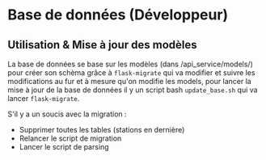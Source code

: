 # Base de données (Développeur)

## Utilisation & Mise à jour des modèles

La base de données se base sur les modèles (dans /api_service/models/) pour créer son schèma grâce à `flask-migrate` qui va modifier et suivre les modifications au fur et à mesure qu'on modifie les models, pour lancer la mise à jour de la base de données il y un script bash `update_base.sh` qui va lancer `flask-migrate`.

S'il y a un soucis avec la migration :

- Supprimer toutes les tables (stations en dernière)
- Relancer le script de migration
- Lancer le script de parsing

```

```